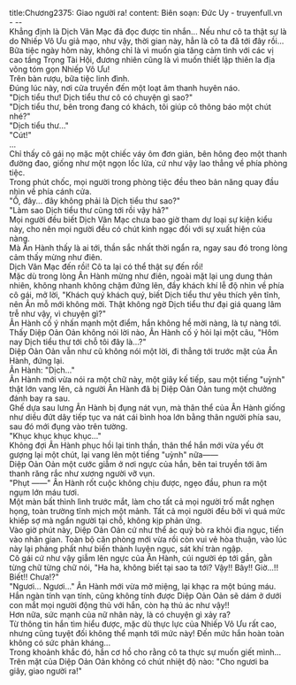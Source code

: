 title:Chương2375: Giao người ra!
content:
Biên soạn: Đức Uy - truyenfull.vn<br>- --<br>Khẳng định là Dịch Vân Mạc đã đọc được tin nhắn... Nếu như cô ta thật sự là do Nhiếp Vô Ưu giả mạo, như vậy, thời gian này, hẳn là cô ta đã tới đây rồi...<br>Bữa tiệc ngày hôm này, không chỉ là vì muốn gia tăng cảm tình với các vị cao tầng Trọng Tài Hội, đương nhiên cũng là vì muốn thiết lập thiên la địa võng tóm gọn Nhiếp Vô Ưu!<br>Trên bàn rượu, bữa tiệc linh đình.<br>Đúng lúc này, nơi cửa truyền đến một loạt âm thanh huyên náo.<br>"Dịch tiểu thư! Dịch tiểu thư cô có chuyện gì sao?"<br>"Dịch tiểu thư, bên trong đang có khách, tôi giúp cô thông báo một chút nhé?"<br>"Dịch tiểu thư..."<br>"Cút!"<br>...<br>Chỉ thấy cô gái nọ mặc một chiếc váy ôm đơn giản, bên hông đeo một thanh đường đao, giống như một ngọn lốc lửa, cứ như vậy lao thẳng về phía phòng tiệc.<br>Trong phút chốc, mọi người trong phòng tiệc đều theo bản năng quay đầu nhìn về phía cánh cửa.<br>"Ồ, đây... đây không phải là Dịch tiểu thư sao?"<br>"Làm sao Dịch tiểu thư cũng tới rồi vậy hả?"<br>Mọi người đều biết Dịch Vân Mạc chưa bao giờ tham dự loại sự kiện kiểu này, cho nên mọi người đều có chút kinh ngạc đối với sự xuất hiện của nàng.<br>Mà Ân Hành thấy là ai tới, thần sắc nhất thời ngẩn ra, ngay sau đó trong lòng cảm thấy mừng như điên.<br>Dịch Vân Mạc đến rồi! Cô ta lại có thể thật sự đến rồi!<br>Mặc dù trong lòng Ân Hành mừng như điên, ngoài mặt lại ung dung thản nhiên, không nhanh không chậm đứng lên, đầy khách khí lễ độ nhìn về phía cô gái, mở lời, "Khách quý khách quý, biết Dịch tiểu thư yêu thích yên tĩnh, nên Ân mỗ mới không mời. Thật không ngờ Dịch tiểu thư đại giá quang lâm trễ như vậy, vì chuyện gì?"<br>Ân Hành cố ý nhấn mạnh một điểm, hắn không hề mời nàng, là tự nàng tới.<br>Thấy Diệp Oản Oản không nói lời nào, Ân Hành cố ý hỏi lại một câu, "Hôm nay Dịch tiểu thư tới chỗ tôi đây là...?"<br>Diệp Oản Oản vẫn như cũ không nói một lời, đi thẳng tới trước mặt của Ân Hành, đứng lại.<br>Ân Hành: "Dịch..."<br>Ân Hành mới vừa nói ra một chữ này, một giây kế tiếp, sau một tiếng "uỳnh" thật lớn vang lên, cả người Ân Hành đã bị Diệp Oản Oản tung một chưởng đánh bay ra sau.<br>Ghế dựa sau lưng Ân Hành bị đụng nát vụn, mà thân thể của Ân Hành giống như diều đứt dây tiếp tục va nát cái bình hoa lớn bằng thân người phía sau, sau đó mới đụng vào trên tường.<br>"Khục khục khục khục..."<br>Không đợi Ân Hành phục hồi lại tinh thần, thân thể hắn mới vừa yếu ớt gượng lại một chút, lại vang lên một tiếng "uỳnh" nữa——<br>Diệp Oản Oản một cước giẫm ở nơi ngực của hắn, bên tai truyền tới âm thanh răng rắc như xương người vỡ vụn.<br>"Phụt ——" Ân Hành rốt cuộc không chịu được, ngẹo đầu, phun ra một ngụm lớn máu tươi.<br>Một màn bất thình lình trước mắt, làm cho tất cả mọi người trố mắt nghẹn họng, toàn trường tĩnh mịch một mảnh. Tất cả mọi người đều bởi vì quá mức khiếp sợ mà ngẩn người tại chỗ, không kịp phản ứng.<br>Vào giờ phút này, Diệp Oản Oản cứ như thể ác quỷ bò ra khỏi địa ngục, tiến vào nhân gian. Toàn bộ căn phòng mới vừa rồi còn vui vẻ hòa thuận, vào lúc này lại phảng phất như biến thành luyện ngục, sát khí tràn ngập.<br>Cô gái cứ như vậy giẫm lên ngực của Ân Hành, cúi người ép tới gần, gằn từng chữ từng chữ nói, "Ha ha, không biết tại sao ta tới? Vậy!! Bây!! Giờ...!! Biết!! Chưa!?"<br>"Ngươi... Ngươi..." Ân Hành mới vừa mở miệng, lại khạc ra một búng máu.<br>Hắn ngàn tính vạn tính, cũng không tính được Diệp Oản Oản sẽ dám ở dưới con mắt mọi người động thủ với hắn, còn hạ thủ ác như vậy!!<br>Hơn nữa, sức mạnh của nữ nhân này, là có chuyện gì xảy ra?<br>Từ thông tin hắn tìm hiểu được, mặc dù thực lực của Nhiếp Vô Ưu rất cao, nhưng cũng tuyệt đối không thể mạnh tới mức này! Đến mức hắn hoàn toàn không có sức phản kháng...<br>Trong khoảnh khắc đó, hắn cơ hồ cho rằng cô ta thực sự muốn giết mình...<br>Trên mặt của Diệp Oản Oản không có chút nhiệt độ nào: "Cho ngươi ba giây, giao người ra!"